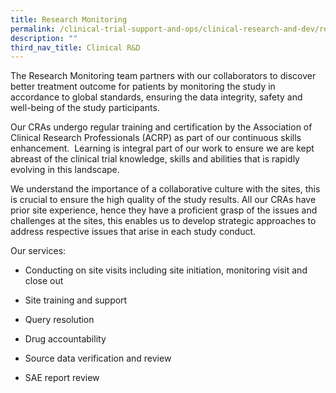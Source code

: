 ```yaml
---
title: Research Monitoring
permalink: /clinical-trial-support-and-ops/clinical-research-and-dev/research-monitoring/
description: ""
third_nav_title: Clinical R&D
---
```

The Research Monitoring team partners with our collaborators to discover better treatment outcome for patients by monitoring the study in accordance to global standards, ensuring the data integrity, safety and well-being of the study participants.

Our CRAs undergo regular training and certification by the Association of Clinical Research Professionals (ACRP) as part of our continuous skills enhancement.  Learning is integral part of our work to ensure we are kept abreast of the clinical trial knowledge, skills and abilities that is rapidly evolving in this landscape.

We understand the importance of a collaborative culture with the sites, this is crucial to ensure the high quality of the study results. All our CRAs have prior site experience, hence they have a proficient grasp of the issues and challenges at the sites, this enables us to develop strategic approaches to address respective issues that arise in each study conduct.

Our services:

*   Conducting on site visits including site initiation, monitoring visit and close out
    
*   Site training and support
    
*   Query resolution 
    
*   Drug accountability
    
*   Source data verification and review
    
*   SAE report review
  